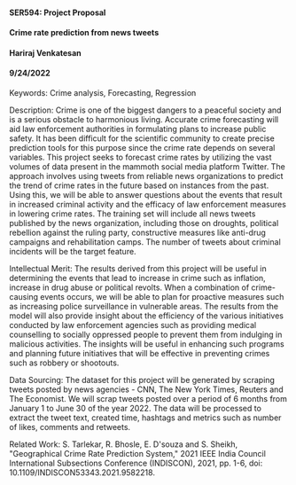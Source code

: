 #### SER594: Project Proposal
#### Crime rate prediction from news tweets
#### Hariraj Venkatesan
#### 9/24/2022

Keywords: Crime analysis, Forecasting, Regression

Description: Crime is one of the biggest dangers to a peaceful society and is a serious obstacle to harmonious living. Accurate crime forecasting will aid law enforcement authorities in formulating plans to increase public safety. It has been difficult for the scientific community to create precise prediction tools for this purpose since the crime rate depends on several variables. This project seeks to forecast crime rates by utilizing the vast volumes of data present in the mammoth social media platform Twitter. The approach involves using tweets from reliable news organizations to predict the trend of crime rates in the future based on instances from the past. Using this, we will be able to answer questions about the events that result in increased criminal activity and the efficacy of law enforcement measures in lowering crime rates. The training set will include all news tweets published by the news organization, including those on droughts, political rebellion against the ruling party, constructive measures like anti-drug campaigns and rehabilitation camps. The number of tweets about criminal incidents will be the target feature.

Intellectual Merit: The results derived from this project will be useful in determining the events that lead to increase in crime such as inflation, increase in drug abuse or political revolts. When a combination of crime-causing events occurs, we will be able to plan for proactive measures such as increasing police surveillance in vulnerable areas. The results from the model will also provide insight about the efficiency of the various initiatives conducted by law enforcement agencies such as providing medical counselling to socially oppressed people to prevent them from indulging in malicious activities. The insights will be useful in enhancing such programs and planning future initiatives that will be effective in preventing crimes such as robbery or shootouts.

Data Sourcing: The dataset for this project will be generated by scraping tweets posted by news agencies - CNN, The New York Times, Reuters and The Economist. We will scrap tweets posted over a period of 6 months from January 1 to June 30 of the year 2022. The data will be processed to extract the tweet text, created time, hashtags and metrics such as number of likes, comments and retweets.

Related Work: S. Tarlekar, R. Bhosle, E. D'souza and S. Sheikh, "Geographical Crime Rate Prediction System," 2021 IEEE India Council International Subsections Conference (INDISCON), 2021, pp. 1-6, doi: 10.1109/INDISCON53343.2021.9582218.